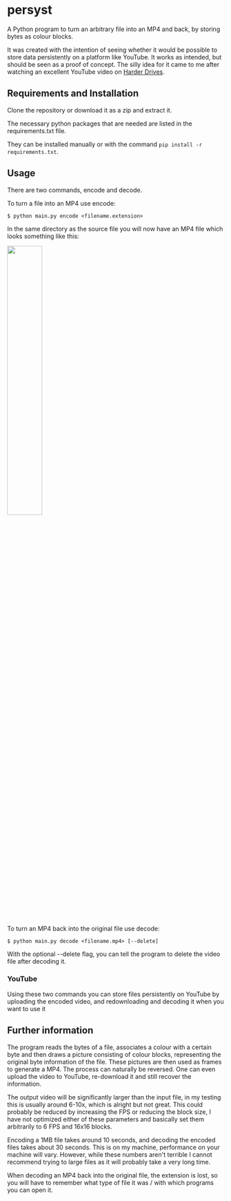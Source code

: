 # persyst

A Python program to turn an arbitrary file into an MP4 and back, by storing bytes as colour blocks.

It was created with the intention of seeing whether it would be possible to store data persistently on a platform like YouTube. It works as intended, but should be seen as a proof of concept. The silly idea for it came to me after watching an excellent YouTube video on [Harder Drives](https://www.youtube.com/watch?v=JcJSW7Rprio).


## Requirements and Installation

Clone the repository or download it as a zip and extract it.

The necessary python packages that are needed are listed in the requirements.txt file.

They can be installed manually or with the command `pip install -r requirements.txt`.



## Usage

There are two commands, encode and decode.

To turn a file into an MP4 use encode:

```
$ python main.py encode <filename.extension>
```
In the same directory as the source file you will now have an MP4 file which looks something like this:


<img src="https://user-images.githubusercontent.com/84239673/173181642-a41df83f-6584-44d7-898a-600cb1c6ac98.gif" width="40%" height="40%"/>

To turn an MP4 back into the original file use decode:

```
$ python main.py decode <filename.mp4> [--delete]
```
With the optional --delete flag, you can tell the program to delete the video file after decoding it.

### YouTube

Using these two commands you can store files persistently on YouTube by uploading the encoded video, and redownloading and decoding it when you want to use it


## Further information

The program reads the bytes of a file, associates a colour with a certain byte and then draws a picture consisting of colour blocks, representing the original byte information of the file. These pictures are then used as frames to generate a MP4. The process can naturally be reversed. One can even upload the video to YouTube, re-download it and still recover the information. 

The output video will be significantly larger than the input file, in my testing this is usually around 6-10x, which is alright but not great. This could probably be reduced by increasing the FPS or reducing the block size, I have not optimized either of these parameters and basically set them arbitrarily to 6 FPS and 16x16 blocks.

Encoding a 1MB file takes around 10 seconds, and decoding the encoded files takes about 30 seconds. This is on my machine, performance on your machine will vary. However, while these numbers aren't terrible I cannot recommend trying to large files as it will probably take a very long time.

When decoding an MP4 back into the original file, the extension is lost, so you will have to remember what type of file it was / with which programs you can open it.

